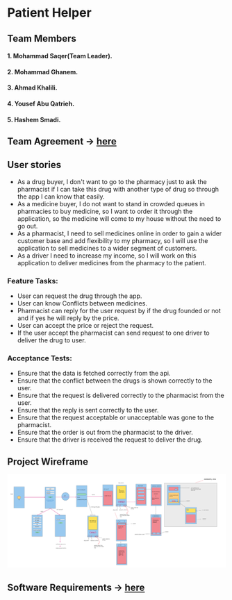 # Patient Helper

## Team Members

#### 1. Mohammad Saqer(Team Leader).
#### 2. Mohammad Ghanem.
#### 3. Ahmad Khalili.
#### 4. Yousef Abu Qatrieh.
#### 5. Hashem Smadi.

## Team Agreement -> [here](ProjectReadMeFile/TeamAgreement.md)


## User stories

- As a drug buyer, I don't want to go to the pharmacy just to ask the pharmacist if I can take this drug with another type of drug so through the app I can know that easily.
- As a medicine buyer, I do not want to stand in crowded queues in pharmacies to buy medicine, so I want to order it through the application, so the medicine will come to my house without the need to go out.
- As a pharmacist, I need to sell medicines online in order to gain a wider customer base and add flexibility to my pharmacy, so I will use the application to sell medicines to a wider segment of customers.
- As a driver I need to increase my income, so I will work on this application to deliver medicines from the pharmacy to the patient.

### Feature Tasks:
- User can request the drug through the app.
- User can know Conflicts between medicines.
- Pharmacist can reply for the user request by if the drug founded or not and if yes he will reply by the price.
- User can accept the price or reject the request.
- If the user accept the pharmacist can send request to one driver to deliver the drug to user.

### Acceptance Tests:
- Ensure that the data is fetched correctly from the api.
- Ensure that the conflict between the drugs is shown correctly to the user.
- Ensure that the request is delivered correctly to the pharmacist from the user.
- Ensure that the reply is sent correctly to the user.
- Ensure that the request acceptable or unacceptable was gone to the pharmacist.
- Ensure that the order is out from the pharmacist to the driver.
- Ensure that the driver is received the request to deliver the drug. 

## Project Wireframe
![Wireframe](Assets/wireframe.png)

## Software Requirements -> [here](ProjectReadMeFile/requirements.md)

